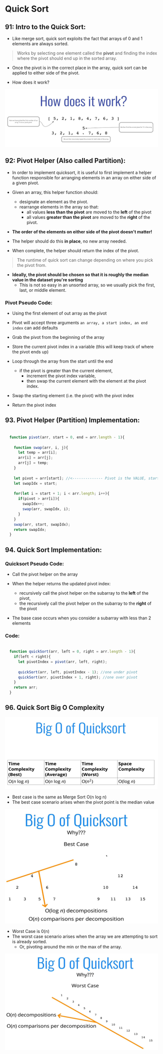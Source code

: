  
 # Quick Sort

## 91: Intro to the Quick Sort:

- Like merge sort, quick sort exploits the fact that arrays of 0 and 1 elements are always sorted.

> Works by selecting one element called the **pivot** and finding the index where the pivot should end up in the sorted array.

- Once the pivot is in the correct place in the array, quick sort can be applied to either side of the pivot.

- How does it work?

![QS1](resources/QS1.jpg)

## 92: Pivot Helper (Also called Partition):

- In order to implement quicksort, it is useful to first implement a helper function responsible for arranging elements in an array on either side of a given pivot.

- Given an array, this helper function should:
  - designate an element as the pivot.
  - rearrange elements in the array so that:
    -  all values **less than the pivot** are moved to the **left** of the pivot
    -  all values **greater than the pivot** are moved to the **right** of the pivot.
- **The order of the elements on either side of the pivot doesn't matter!**
- The helper should do this **in place**, no new array needed.
- When complete, the helper should return the index of the pivot.

> The runtime of quick sort can change depending on where you pick the pivot from.

- **Ideally, the pivot should be chosen so that it is roughly the median value in the dataset you're sorting** 
  - This is not so easy in an unsorted array, so we usually pick the first, last, or middle element.

### Pivot Pseudo Code:
  - Using the first element of out array as the pivot

  - Pivot will accept three arguments `an array, a start index, an end index` can add defaults
  - Grab the pivot from the beginning of the array 
  - Store the current pivot index in a variable (this will keep track of where the pivot ends up)
  - Loop through the array from the start until the end
    - if the pivot is greater than the current element, 
      - increment the pivot index variable,
      - then swap the current element with the element at the pivot index.
  - Swap the starting element (i.e. the pivot) with the pivot index
  - Return the pivot index

## 93. Pivot Helper (Partition) Implementation:

```js

  function pivot(arr, start = 0, end = arr.length - 1){

    function swap(arr, i, j){
      let temp = arr[i];
      arr[i] = arr[j];
      arr[j] = temp;
    }
    
    let pivot = arr[start]; //<-------------- Pivot is the VALUE, start is the position!
    let swapIdx = start;
  
    for(let i = start + 1; i < arr.length; i++){
      if(pivot > arr[i]){
        swapIdx++;
        swap(arr, swapIdx, i);
      }
    }
    swap(arr, start, swapIdx);
    return swapIdx;
  }
```

## 94. Quick Sort Implementation:

### Quicksort Pseudo Code:

- Call the pivot helper on the array
- When the helper returns the updated pivot index: 
  - recursively call the pivot helper on the subarray to the **left** of the pivot, 
  - the recursively call the pivot helper on the subarray to the **right** of the pivot

- The base case occurs when you consider a subarray with less than 2 elements

### Code:

```js

  function quickSort(arr, left = 0, right = arr.length - 1){
    if(left < right){
      let pivotIndex = pivot(arr, left, right);

      quickSort(arr, left, pivotIndex - 1); //one under pivot
      quickSort(arr, pivotIndex + 1, right); //one over pivot
    }
    return arr;
  }

```

## 96. Quick Sort Big O Complexity

![QS2](resources/QS2.JPG)

- Best case is the same as Merge Sort O(n log n)
- The best case scenario arises when the pivot point is the median value

![QS3](resources/QS3.JPG)

- Worst Case is 0(n)
- The worst case scenario arises when the array we are attempting to sort is already sorted.
  - Or, pivoting around the min or the max of the array.

![QS4](resources/QS4.JPG)